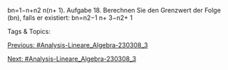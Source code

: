 bn=1−n+n2
n(n+ 1).
Aufgabe 18. Berechnen Sie den Grenzwert der Folge (bn), falls er existiert:
bn=n2−1
n+ 3−n2+ 1

   Tags & Topics:
   

[Previous: #Analysis-Lineare_Algebra-230308_3](Analysis-Lineare_Algebra-230308_3.md)

[Next: #Analysis-Lineare_Algebra-230308_3](Analysis-Lineare_Algebra-230308_3.md)